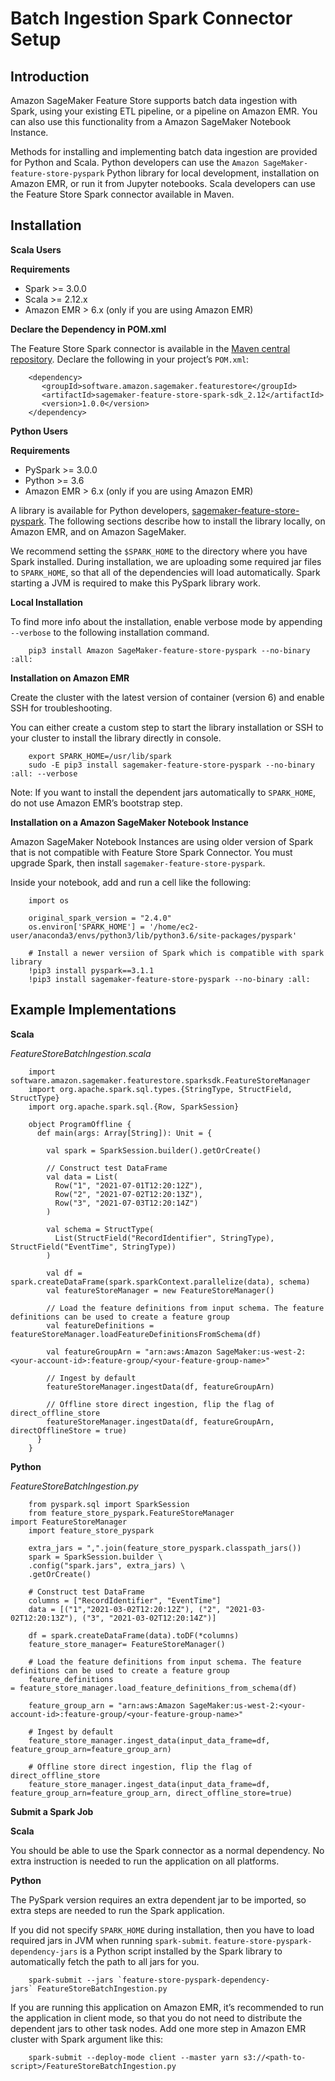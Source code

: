 # Batch Ingestion Spark Connector Setup<a name="batch-ingestion-spark-connector-setup"></a>

## Introduction<a name="w2379aac23c29c11b3"></a>

 Amazon SageMaker Feature Store supports batch data ingestion with Spark, using your existing ETL pipeline, or a pipeline on Amazon EMR\. You can also use this functionality from a Amazon SageMaker Notebook Instance\. 

 Methods for installing and implementing batch data ingestion are provided for Python and Scala\. Python developers can use the `Amazon SageMaker-feature-store-pyspark` Python library for local development, installation on Amazon EMR, or run it from Jupyter notebooks\. Scala developers can use the Feature Store Spark connector available in Maven\. 

## Installation<a name="w2379aac23c29c11b5"></a>

 **Scala Users** 

 ****Requirements**** 
+  Spark >= 3\.0\.0 
+  Scala >= 2\.12\.x  
+  Amazon EMR > 6\.x \(only if you are using Amazon EMR\) 

 **Declare the Dependency in POM\.xml** 

 The Feature Store Spark connector is available in the [Maven central repository](https://mvnrepository.com/artifact/software.amazon.sagemaker.featurestore/sagemaker-feature-store-spark-sdk)\. Declare the following in your project’s `POM.xml`: 

```
    <dependency>
       <groupId>software.amazon.sagemaker.featurestore</groupId>
       <artifactId>sagemaker-feature-store-spark-sdk_2.12</artifactId>
       <version>1.0.0</version>
    </dependency>
```

 **Python Users** 

 ****Requirements**** 
+  PySpark >= 3\.0\.0 
+  Python >= 3\.6  
+  Amazon EMR > 6\.x \(only if you are using Amazon EMR\) 

 A library is available for Python developers, [sagemaker\-feature\-store\-pyspark](https://pypi.org/project/sagemaker-feature-store-pyspark/)\. The following sections describe how to install the library locally, on Amazon EMR, and on Amazon SageMaker\. 

 We recommend setting the `$SPARK_HOME` to the directory where you have Spark installed\. During installation, we are uploading some required jar files to `SPARK_HOME`, so that all of the dependencies will load automatically\. Spark starting a JVM is required to make this PySpark library work\. 

 **Local Installation** 

 To find more info about the installation, enable verbose mode by appending `--verbose` to the following installation command\. 

```
    pip3 install Amazon SageMaker-feature-store-pyspark --no-binary :all:
```

 **Installation on Amazon EMR** 

 Create the cluster with the latest version of container \(version 6\) and enable SSH for troubleshooting\.  

 You can either create a custom step to start the library installation or SSH to your cluster to install the library directly in console\. 

```
    export SPARK_HOME=/usr/lib/spark
    sudo -E pip3 install sagemaker-feature-store-pyspark --no-binary :all: --verbose
```

 Note: If you want to install the dependent jars automatically to `SPARK_HOME`, do not use Amazon EMR’s bootstrap step\. 

 **Installation on a Amazon SageMaker Notebook Instance** 

 Amazon SageMaker Notebook Instances are using older version of Spark that is not compatible with Feature Store Spark Connector\. You must upgrade Spark, then install `sagemaker-feature-store-pyspark`\.  

 Inside your notebook, add and run a cell like the following: 

```
    import os
    
    original_spark_version = "2.4.0"
    os.environ['SPARK_HOME'] = '/home/ec2-user/anaconda3/envs/python3/lib/python3.6/site-packages/pyspark'
    
    # Install a newer versiion of Spark which is compatible with spark library
    !pip3 install pyspark==3.1.1
    !pip3 install sagemaker-feature-store-pyspark --no-binary :all:
```

## Example Implementations<a name="w2379aac23c29c11b7"></a>

 **Scala** 

 *FeatureStoreBatchIngestion\.scala* 

```
    import software.amazon.sagemaker.featurestore.sparksdk.FeatureStoreManager
    import org.apache.spark.sql.types.{StringType, StructField, StructType}
    import org.apache.spark.sql.{Row, SparkSession}
    
    object ProgramOffline {
      def main(args: Array[String]): Unit = {
    
        val spark = SparkSession.builder().getOrCreate()
    
        // Construct test DataFrame
        val data = List(
          Row("1", "2021-07-01T12:20:12Z"),
          Row("2", "2021-07-02T12:20:13Z"),
          Row("3", "2021-07-03T12:20:14Z")
        )
        
        val schema = StructType(
          List(StructField("RecordIdentifier", StringType), StructField("EventTime", StringType))
        )
    
        val df = spark.createDataFrame(spark.sparkContext.parallelize(data), schema)
        val featureStoreManager = new FeatureStoreManager()
        
        // Load the feature definitions from input schema. The feature definitions can be used to create a feature group
        val featureDefinitions = featureStoreManager.loadFeatureDefinitionsFromSchema(df)
    
        val featureGroupArn = "arn:aws:Amazon SageMaker:us-west-2:<your-account-id>:feature-group/<your-feature-group-name>"
       
        // Ingest by default
        featureStoreManager.ingestData(df, featureGroupArn)
        
        // Offline store direct ingestion, flip the flag of direct_offline_store
        featureStoreManager.ingestData(df, featureGroupArn, directOfflineStore = true)
      }
    }
```

 **Python** 

 *FeatureStoreBatchIngestion\.py* 

```
    from pyspark.sql import SparkSession
    from feature_store_pyspark.FeatureStoreManager import FeatureStoreManager
    import feature_store_pyspark
    
    extra_jars = ",".join(feature_store_pyspark.classpath_jars())
    spark = SparkSession.builder \
    .config("spark.jars", extra_jars) \
    .getOrCreate()
    
    # Construct test DataFrame
    columns = ["RecordIdentifier", "EventTime"]
    data = [("1","2021-03-02T12:20:12Z"), ("2", "2021-03-02T12:20:13Z"), ("3", "2021-03-02T12:20:14Z")]
    
    df = spark.createDataFrame(data).toDF(*columns)
    feature_store_manager= FeatureStoreManager()
     
    # Load the feature definitions from input schema. The feature definitions can be used to create a feature group
    feature_definitions = feature_store_manager.load_feature_definitions_from_schema(df)
    
    feature_group_arn = "arn:aws:Amazon SageMaker:us-west-2:<your-account-id>:feature-group/<your-feature-group-name>"
    
    # Ingest by default
    feature_store_manager.ingest_data(input_data_frame=df, feature_group_arn=feature_group_arn)
    
    # Offline store direct ingestion, flip the flag of direct_offline_store
    feature_store_manager.ingest_data(input_data_frame=df, feature_group_arn=feature_group_arn, direct_offline_store=true)
```

 **Submit a Spark Job** 

 **Scala** 

 You should be able to use the Spark connector as a normal dependency\. No extra instruction is needed to run the application on all platforms\. 

 **Python** 

 The PySpark version requires an extra dependent jar to be imported, so extra steps are needed to run the Spark application\. 

 If you did not specify `SPARK_HOME` during installation, then you have to load required jars in JVM when running `spark-submit`\. `feature-store-pyspark-dependency-jars` is a Python script installed by the Spark library to automatically fetch the path to all jars for you\. 

```
    spark-submit --jars `feature-store-pyspark-dependency-jars` FeatureStoreBatchIngestion.py
```

 If you are running this application on Amazon EMR, it’s recommended to run the application in client mode, so that you do not need to distribute the dependent jars to other task nodes\. Add one more step in Amazon EMR cluster with Spark argument like this: 

```
    spark-submit --deploy-mode client --master yarn s3://<path-to-script>/FeatureStoreBatchIngestion.py
```